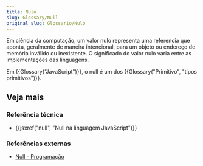 ```yaml
---
title: Nulo
slug: Glossary/Null
original_slug: Glossario/Nulo
---
```

Em ciência da computação, um valor nulo representa uma referencia que aponta, geralmente de maneira intencional, para um objeto ou endereço de memória inválido ou inexistente. O significado do valor nulo varia entre as implementações das linguagens.

Em {{Glossary("JavaScript")}}, o null é um dos {{Glossary("Primitivo", "tipos primitivos")}}.

## Veja mais

### Referência técnica

- {{jsxref("null", "Null na linguagem JavaScript")}}

### Referências externas

- [Null - Programação](<https://pt.wikipedia.org/wiki/Null_(programa%C3%A7%C3%A3o)>)
